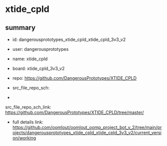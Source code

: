 # xtide_cpld
 
## summary 
* id: dangerousprototypes_xtide_cpld_xtide_cpld_3v3_v2
* user: dangerousprototypes
* name: xtide_cpld
* board: xtide_cpld_3v3_v2
* repo: https://github.com/DangerousPrototypes/XTIDE_CPLD



* src_file_repo_sch: 
*
 src_file_repo_sch_link: https://github.com/DangerousPrototypes/XTIDE_CPLD/tree/master/
* full details link: https://github.com/oomlout/oomlout_oomp_project_bot_v_2/tree/main/projects/dangerousprototypes_xtide_cpld_xtide_cpld_3v3_v2/current_version/working  






